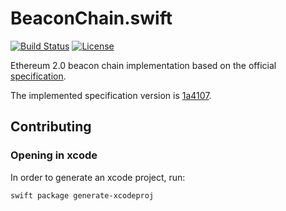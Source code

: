 # BeaconChain.swift

[![Build Status](https://travis-ci.com/yeeth/BeaconChain.swift.svg?branch=master)](https://travis-ci.com/yeeth/BeaconChain.swift) [![License](https://img.shields.io/badge/License-GPL--3.0-blue.svg)](LICENSE)

Ethereum 2.0 beacon chain implementation based on the official [specification](https://github.com/ethereum/eth2.0-specs/blob/master/specs/core/0_beacon-chain.md).

The implemented specification version is [1a4107](https://github.com/ethereum/eth2.0-specs/tree/1a4107876823f4c6060f25ba79cff89c988a2a1c).

## Contributing

### Opening in xcode

In order to generate an xcode project, run:

```
swift package generate-xcodeproj
```
